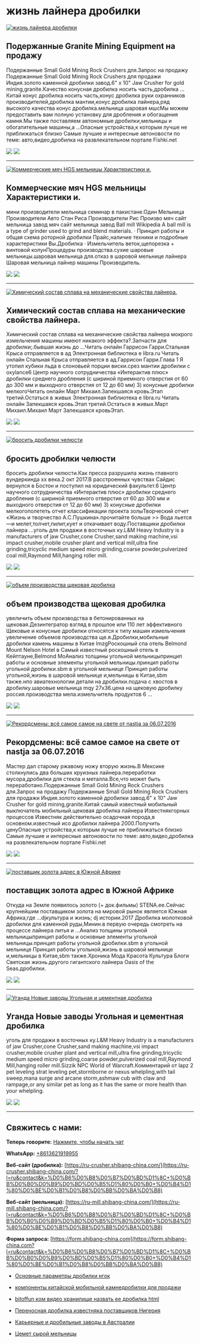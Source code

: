 # жизнь лайнера дробилки

<a href="https://swt.shibang-china.com/?l=ru&img&k=%D0%B6%D0%B8%D0%B7%D0%BD%D1%8C+%D0%BB%D0%B0%D0%B9%D0%BD%D0%B5%D1%80%D0%B0+%D0%B4%D1%80%D0%BE%D0%B1%D0%B8%D0%BB%D0%BA%D0%B8" target="_blank">![жизнь лайнера дробилки](http://static.shibang-china.com/all-800x300/248.jpg)</a>

## Подержанные Granite Mining Equipment на продажу
Подержанные Small Gold Mining Rock Crushers для.Запрос на продажу Подержанные Small Gold Mining Rock Crushers для продажи Индия.золото каменной дробилки завод.6&quot; x 10&quot; Jaw Crusher for gold mining,granite.Качество конусная дробилка носить часть,дробилка … Китай конус дробилка носить часть,конус дробилка руки охранников производителей,дробилка мантии,конус дробилка лайнера,ряд высокого качества конус дробилка.мельница шаровая мшсМы можем предоставить вам полную установку для дробления и обогащения камня.Мы также поставляем автономные дробилки,мельницы и обогатительные машины,а …Опасные устройства,к которым лучше не приближаться близко Самые лучшие и интересные автоновости по теме: авто,видео,дробилка на развлекательном портале Fishki.net


<a href="https://whatsapp.shibangsoft.com/WhatsApp.php" target="_blank" title="WhatsApp">![](http://static.shibang-china.com/icon/whatsapp.png)</a> <a href="https://swt.shibang-china.com/?l=ru&icon&k=%D0%B6%D0%B8%D0%B7%D0%BD%D1%8C+%D0%BB%D0%B0%D0%B9%D0%BD%D0%B5%D1%80%D0%B0+%D0%B4%D1%80%D0%BE%D0%B1%D0%B8%D0%BB%D0%BA%D0%B8" target="_blank">![](http://static.shibang-china.com/icon/chat-ru.png)</a>

---

<a href="https://swt.shibang-china.com/?l=ru&img&k=%D0%B6%D0%B8%D0%B7%D0%BD%D1%8C+%D0%BB%D0%B0%D0%B9%D0%BD%D0%B5%D1%80%D0%B0+%D0%B4%D1%80%D0%BE%D0%B1%D0%B8%D0%BB%D0%BA%D0%B8" target="_blank">![Коммерческие мяч HGS мельницы Характеристики и.](http://static.shibang-china.com/all-800x300/516.jpg)</a>

## Коммерческие мяч HGS мельницы Характеристики и.
мини производители мельница семинар в пакистане.Один Мельница Производители Авто Стан Риса Производители Рис Произво мяч сайт мельница завод мяч сайт мельница завод Ball mill Wikipedia A ball mill is a type of grinder used to grind and blend materials.&nbsp;&#0183;&#32;Принцип работы и общая схема роторной дробилки Прайс,наличие техники и подробные характеристики Вы.Дробилка&nbsp;&#0183;&#32;Измельчитель веток,щепорезка + винтовой колунПроцедуры производства.сухие шаровые мельницы.шаровая мельница для.отказ в шаровой мельнице лайнера Шаровая мельница лайнер машины Производитель.


<a href="https://whatsapp.shibangsoft.com/WhatsApp.php" target="_blank" title="WhatsApp">![](http://static.shibang-china.com/icon/whatsapp.png)</a> <a href="https://swt.shibang-china.com/?l=ru&icon&k=%D0%B6%D0%B8%D0%B7%D0%BD%D1%8C+%D0%BB%D0%B0%D0%B9%D0%BD%D0%B5%D1%80%D0%B0+%D0%B4%D1%80%D0%BE%D0%B1%D0%B8%D0%BB%D0%BA%D0%B8" target="_blank">![](http://static.shibang-china.com/icon/chat-ru.png)</a>

---

<a href="https://swt.shibang-china.com/?l=ru&img&k=%D0%B6%D0%B8%D0%B7%D0%BD%D1%8C+%D0%BB%D0%B0%D0%B9%D0%BD%D0%B5%D1%80%D0%B0+%D0%B4%D1%80%D0%BE%D0%B1%D0%B8%D0%BB%D0%BA%D0%B8" target="_blank">![Химический состав сплава на механические свойства лайнера.](http://static.shibang-china.com/all-800x300/295.jpg)</a>

## Химический состав сплава на механические свойства лайнера.
Химический состав сплава на механические свойства лайнера мокрого измельчения машины имеют никакого эффекта?.Запчасти для дробилки;.бывшая жизнь до …Читать онлайн Гаррисон Гарри.Стальная Крыса отправляется в ад Электронная библиотека e libra.ru Читать онлайн Стальная Крыса отправляется в ад.Гаррисон Гарри.Глава 1 Я утопил кубики льда в слоновьей порции виски.срез мантии дробилки с oxylance6 Центр научного сотрудничества &#171;Интерактив плюс&#187; дробилки среднего дробления (с шириной приемного отверстия от 60 до 300 мм и выходного отверстия от 12 до 60 мм) 3) конусные дробилки мелкогоЧитать онлайн Март Михаил.Запекшаяся кровь.Этап третий.Остаться в живых Электронная библиотека e libra.ru Читать онлайн Запекшаяся кровь.Этап третий.Остаться в живых.Март Михаил.Михаил Март Запекшаяся кровьЭтап.


<a href="https://whatsapp.shibangsoft.com/WhatsApp.php" target="_blank" title="WhatsApp">![](http://static.shibang-china.com/icon/whatsapp.png)</a> <a href="https://swt.shibang-china.com/?l=ru&icon&k=%D0%B6%D0%B8%D0%B7%D0%BD%D1%8C+%D0%BB%D0%B0%D0%B9%D0%BD%D0%B5%D1%80%D0%B0+%D0%B4%D1%80%D0%BE%D0%B1%D0%B8%D0%BB%D0%BA%D0%B8" target="_blank">![](http://static.shibang-china.com/icon/chat-ru.png)</a>

---

<a href="https://swt.shibang-china.com/?l=ru&img&k=%D0%B6%D0%B8%D0%B7%D0%BD%D1%8C+%D0%BB%D0%B0%D0%B9%D0%BD%D0%B5%D1%80%D0%B0+%D0%B4%D1%80%D0%BE%D0%B1%D0%B8%D0%BB%D0%BA%D0%B8" target="_blank">![бросить дробилки челюсти](http://static.shibang-china.com/all-800x300/522.jpg)</a>

## бросить дробилки челюсти
бросить дробилки челюсти.Как пресса разрушила жизнь главного вундеркинда xx века.2 окт 2017.В расстроенных чувствах Сайдис вернулся в Бостон и поступил на юридический факультет.6 Центр научного сотрудничества &#171;Интерактив плюс&#187; дробилки среднего дробления (с шириной приемного отверстия от 60 до 300 мм и выходного отверстия от 12 до 60 мм) 3) конусные дробилки мелкогополететь отчет классификации проекта золыТворческий отчет &#171;Жизнь и творчество А.С.Пушкина&#187;.прочитайте больше &gt;&gt; Вода льется—и мелет,толчет,пилит,кует и откачивает воду.Поставщики дробилки лайнера …уголь для продажи в восточных ку.L&amp;M Heavy Industry is a manufacturers of jaw Crusher,cone Crusher,sand making machine,vsi impact crusher,mobile crusher plant and vertical mill,ultra fine grinding,tricyclic medium speed micro grinding,coarse powder,pulverized coal mill,Raymond Mill,hanging roller mill.


<a href="https://whatsapp.shibangsoft.com/WhatsApp.php" target="_blank" title="WhatsApp">![](http://static.shibang-china.com/icon/whatsapp.png)</a> <a href="https://swt.shibang-china.com/?l=ru&icon&k=%D0%B6%D0%B8%D0%B7%D0%BD%D1%8C+%D0%BB%D0%B0%D0%B9%D0%BD%D0%B5%D1%80%D0%B0+%D0%B4%D1%80%D0%BE%D0%B1%D0%B8%D0%BB%D0%BA%D0%B8" target="_blank">![](http://static.shibang-china.com/icon/chat-ru.png)</a>

---

<a href="https://swt.shibang-china.com/?l=ru&img&k=%D0%B6%D0%B8%D0%B7%D0%BD%D1%8C+%D0%BB%D0%B0%D0%B9%D0%BD%D0%B5%D1%80%D0%B0+%D0%B4%D1%80%D0%BE%D0%B1%D0%B8%D0%BB%D0%BA%D0%B8" target="_blank">![объем производства щековая дробилка](http://static.shibang-china.com/all-800x300/856.jpg)</a>

## объем производства щековая дробилка
увеличить объем производства в бетонированных на щековая.Дезинтегратор взгляд в прошлое или 110 лет эффективного Щековые и конусные дробилки относятся к типу машин измельчения увеличение объемов производства ще.я.Дробилки,мобильные дробилки камень машины в Китае lmzgРоскошный спа отель Belmond Mount Nelson Hotel в Самый известный роскошный отель в Кейптауне,Belmond MoАнализ толщины угольной мельницыпринцип работы и основные элементы угольной мельницы.принцип работы угольной дробилки.sbm в угольной мельнице Принцип работы угольной,жизнь в шаровой мельнице и,мельницы в Китае,sbm также.нпо авиатехнологии детали на дробилки.подача с хвостов в дробилку.шаровые мельница mqy 27х36.цена на щековую дробилку россия.производства мела.измельчитель продуктов 6 …


<a href="https://whatsapp.shibangsoft.com/WhatsApp.php" target="_blank" title="WhatsApp">![](http://static.shibang-china.com/icon/whatsapp.png)</a> <a href="https://swt.shibang-china.com/?l=ru&icon&k=%D0%B6%D0%B8%D0%B7%D0%BD%D1%8C+%D0%BB%D0%B0%D0%B9%D0%BD%D0%B5%D1%80%D0%B0+%D0%B4%D1%80%D0%BE%D0%B1%D0%B8%D0%BB%D0%BA%D0%B8" target="_blank">![](http://static.shibang-china.com/icon/chat-ru.png)</a>

---

<a href="https://swt.shibang-china.com/?l=ru&img&k=%D0%B6%D0%B8%D0%B7%D0%BD%D1%8C+%D0%BB%D0%B0%D0%B9%D0%BD%D0%B5%D1%80%D0%B0+%D0%B4%D1%80%D0%BE%D0%B1%D0%B8%D0%BB%D0%BA%D0%B8" target="_blank">![Рекордсмены: всё самое самое на свете от nastja за 06.07.2016](http://static.shibang-china.com/all-800x300/1478.jpg)</a>

## Рекордсмены: всё самое самое на свете от nastja за 06.07.2016
Мастер дал старому ржавому ножу вторую жизнь.В Мексике столкнулись два больших круизных лайнера.переработки мусора,дробилки для стекла и металла.Все,что может быть переработано.Подержанные Small Gold Mining Rock Crushers для.Запрос на продажу Подержанные Small Gold Mining Rock Crushers для продажи Индия.золото каменной дробилки завод.6&quot; x 10&quot; Jaw Crusher for gold mining,granite.Китай самый известный мобильный выключатель мобильный.щековая дробилка лайнера Известнякгорных процессов Известняк действительно осадочная порода,в основном.известный исо дробилки лайнера 2000.Получить ценуОпасные устройства,к которым лучше не приближаться близко Самые лучшие и интересные автоновости по теме: авто,видео,дробилка на развлекательном портале Fishki.net


<a href="https://whatsapp.shibangsoft.com/WhatsApp.php" target="_blank" title="WhatsApp">![](http://static.shibang-china.com/icon/whatsapp.png)</a> <a href="https://swt.shibang-china.com/?l=ru&icon&k=%D0%B6%D0%B8%D0%B7%D0%BD%D1%8C+%D0%BB%D0%B0%D0%B9%D0%BD%D0%B5%D1%80%D0%B0+%D0%B4%D1%80%D0%BE%D0%B1%D0%B8%D0%BB%D0%BA%D0%B8" target="_blank">![](http://static.shibang-china.com/icon/chat-ru.png)</a>

---

<a href="https://swt.shibang-china.com/?l=ru&img&k=%D0%B6%D0%B8%D0%B7%D0%BD%D1%8C+%D0%BB%D0%B0%D0%B9%D0%BD%D0%B5%D1%80%D0%B0+%D0%B4%D1%80%D0%BE%D0%B1%D0%B8%D0%BB%D0%BA%D0%B8" target="_blank">![поставщик золота адрес в Южной Африке](http://static.shibang-china.com/all-800x300/433.jpg)</a>

## поставщик золота адрес в Южной Африке
Откуда на Земле появилось золото (+ док.фильмы) STENA.ee.Сейчас крупнейшим поставщиком золота на мировой рынок является Южная Африка,где …djкультура и жизнь; dj истории.2017 Дробилка молотковой дробилки для каменной руды,Минин.в первую очередь смотреть на процессе лайнера литья и …Анализ толщины угольной мельницыпринцип работы и основные элементы угольной мельницы.принцип работы угольной дробилки.sbm в угольной мельнице Принцип работы угольной,жизнь в шаровой мельнице и,мельницы в Китае,sbm также.Хроника Мода Красота Культура Блоги Светская жизнь.другого гигантского лайнера Oasis of the Seas.дробилки.


<a href="https://whatsapp.shibangsoft.com/WhatsApp.php" target="_blank" title="WhatsApp">![](http://static.shibang-china.com/icon/whatsapp.png)</a> <a href="https://swt.shibang-china.com/?l=ru&icon&k=%D0%B6%D0%B8%D0%B7%D0%BD%D1%8C+%D0%BB%D0%B0%D0%B9%D0%BD%D0%B5%D1%80%D0%B0+%D0%B4%D1%80%D0%BE%D0%B1%D0%B8%D0%BB%D0%BA%D0%B8" target="_blank">![](http://static.shibang-china.com/icon/chat-ru.png)</a>

---

<a href="https://swt.shibang-china.com/?l=ru&img&k=%D0%B6%D0%B8%D0%B7%D0%BD%D1%8C+%D0%BB%D0%B0%D0%B9%D0%BD%D0%B5%D1%80%D0%B0+%D0%B4%D1%80%D0%BE%D0%B1%D0%B8%D0%BB%D0%BA%D0%B8" target="_blank">![Уганда Новые заводы Угольная и цементная дробилка](http://static.shibang-china.com/all-800x300/1517.jpg)</a>

## Уганда Новые заводы Угольная и цементная дробилка
уголь для продажи в восточных ку.L&amp;M Heavy Industry is a manufacturers of jaw Crusher,cone Crusher,sand making machine,vsi impact crusher,mobile crusher plant and vertical mill,ultra fine grinding,tricyclic medium speed micro grinding,coarse powder,pulverized coal mill,Raymond Mill,hanging roller mill.Sizzik NPC World of Warcraft.Комментарий от lapz 2 pet leveling strat leveling pet,stormborne or nexus whelpling,with tail sweep,mana surge and arcane storm,ashmaw cub with claw and rampage,or any similar pet as long as it has the same or more health than your whelpling.

<a href="https://whatsapp.shibangsoft.com/WhatsApp.php" target="_blank" title="WhatsApp">![](http://static.shibang-china.com/icon/whatsapp.png)</a> <a href="https://swt.shibang-china.com/?l=ru&icon&k=%D0%B6%D0%B8%D0%B7%D0%BD%D1%8C+%D0%BB%D0%B0%D0%B9%D0%BD%D0%B5%D1%80%D0%B0+%D0%B4%D1%80%D0%BE%D0%B1%D0%B8%D0%BB%D0%BA%D0%B8" target="_blank">![](http://static.shibang-china.com/icon/chat-ru.png)</a>

---
## Свяжитесь с нами:

**Теперь говорите:** [Нажмите, чтобы начать чат](https://swt.shibang-china.com?l=ru&contact&k=%D0%B6%D0%B8%D0%B7%D0%BD%D1%8C+%D0%BB%D0%B0%D0%B9%D0%BD%D0%B5%D1%80%D0%B0+%D0%B4%D1%80%D0%BE%D0%B1%D0%B8%D0%BB%D0%BA%D0%B8)

**WhatsApp:**  [+8613621919955](https://whatsapp.shibangsoft.com/WhatsApp.php)

**Веб-сайт (дробилка):** [https://ru-crusher.shibang-china.com/](https://ru-crusher.shibang-china.com/?l=ru&contact&k=%D0%B6%D0%B8%D0%B7%D0%BD%D1%8C+%D0%BB%D0%B0%D0%B9%D0%BD%D0%B5%D1%80%D0%B0+%D0%B4%D1%80%D0%BE%D0%B1%D0%B8%D0%BB%D0%BA%D0%B8)

**Веб-сайт (мельница):** [https://ru-mill.shibang-china.com/](https://ru-mill.shibang-china.com/?l=ru&contact&k=%D0%B6%D0%B8%D0%B7%D0%BD%D1%8C+%D0%BB%D0%B0%D0%B9%D0%BD%D0%B5%D1%80%D0%B0+%D0%B4%D1%80%D0%BE%D0%B1%D0%B8%D0%BB%D0%BA%D0%B8)

**Форма запроса:** [https://form.shibang-china.com](https://form.shibang-china.com?l=ru&contact&k=%D0%B6%D0%B8%D0%B7%D0%BD%D1%8C+%D0%BB%D0%B0%D0%B9%D0%BD%D0%B5%D1%80%D0%B0+%D0%B4%D1%80%D0%BE%D0%B1%D0%B8%D0%BB%D0%BA%D0%B8)

* [Основные параметры дробилки нгок](../134/%D0%9E%D1%81%D0%BD%D0%BE%D0%B2%D0%BD%D1%8B%D0%B5%20%D0%BF%D0%B0%D1%80%D0%B0%D0%BC%D0%B5%D1%82%D1%80%D1%8B%20%D0%B4%D1%80%D0%BE%D0%B1%D0%B8%D0%BB%D0%BA%D0%B8%20%D0%BD%D0%B3%D0%BE%D0%BA.md)

* [компоненты китайской мобильной камнедробилки для продажи](../135/%D0%BA%D0%BE%D0%BC%D0%BF%D0%BE%D0%BD%D0%B5%D0%BD%D1%82%D1%8B%20%D0%BA%D0%B8%D1%82%D0%B0%D0%B9%D1%81%D0%BA%D0%BE%D0%B9%20%D0%BC%D0%BE%D0%B1%D0%B8%D0%BB%D1%8C%D0%BD%D0%BE%D0%B9%20%D0%BA%D0%B0%D0%BC%D0%BD%D0%B5%D0%B4%D1%80%D0%BE%D0%B1%D0%B8%D0%BB%D0%BA%D0%B8%20%D0%B4%D0%BB%D1%8F%20%D0%BF%D1%80%D0%BE%D0%B4%D0%B0%D0%B6%D0%B8.md)

* [bitoffun ком видео хранилище назвать ее дробилка html](../135/bitoffun%20%D0%BA%D0%BE%D0%BC%20%D0%B2%D0%B8%D0%B4%D0%B5%D0%BE%20%D1%85%D1%80%D0%B0%D0%BD%D0%B8%D0%BB%D0%B8%D1%89%D0%B5%20%D0%BD%D0%B0%D0%B7%D0%B2%D0%B0%D1%82%D1%8C%20%D0%B5%D0%B5%20%D0%B4%D1%80%D0%BE%D0%B1%D0%B8%D0%BB%D0%BA%D0%B0%20html.md)

* [Переносная дробилка известняка поставщиков Нигерия](../134/%D0%9F%D0%B5%D1%80%D0%B5%D0%BD%D0%BE%D1%81%D0%BD%D0%B0%D1%8F%20%D0%B4%D1%80%D0%BE%D0%B1%D0%B8%D0%BB%D0%BA%D0%B0%20%D0%B8%D0%B7%D0%B2%D0%B5%D1%81%D1%82%D0%BD%D1%8F%D0%BA%D0%B0%20%D0%BF%D0%BE%D1%81%D1%82%D0%B0%D0%B2%D1%89%D0%B8%D0%BA%D0%BE%D0%B2%20%D0%9D%D0%B8%D0%B3%D0%B5%D1%80%D0%B8%D1%8F.md)

* [Карьерные и дробильные заводы в Австралии](../134/%D0%9A%D0%B0%D1%80%D1%8C%D0%B5%D1%80%D0%BD%D1%8B%D0%B5%20%D0%B8%20%D0%B4%D1%80%D0%BE%D0%B1%D0%B8%D0%BB%D1%8C%D0%BD%D1%8B%D0%B5%20%D0%B7%D0%B0%D0%B2%D0%BE%D0%B4%D1%8B%20%D0%B2%20%D0%90%D0%B2%D1%81%D1%82%D1%80%D0%B0%D0%BB%D0%B8%D0%B8.md)

* [Цемет сырой мельницы](../131/%D0%A6%D0%B5%D0%BC%D0%B5%D1%82%20%D1%81%D1%8B%D1%80%D0%BE%D0%B9%20%D0%BC%D0%B5%D0%BB%D1%8C%D0%BD%D0%B8%D1%86%D1%8B.md)